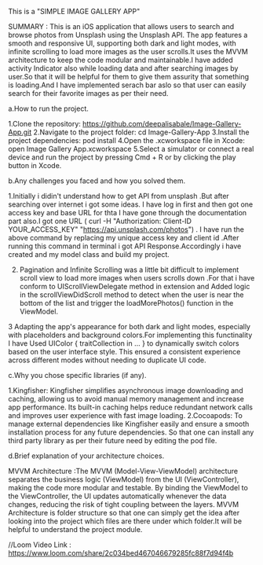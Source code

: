   This is a "SIMPLE IMAGE GALLERY APP"

  SUMMARY : This is an iOS application that allows users to search and browse photos from Unsplash using the Unsplash API. The app features a smooth and responsive UI,
            supporting both dark and light modes, with infinite scrolling to load more images as the user scrolls.It uses the MVVM architecture to keep the code modular
            and maintainable.I have added activity Indicator also while loading data and after searching images by user.So that it will be helpful for them to give them 
            assurity that something is loading.And I have implemented serach bar aslo so that user can easily search for their favorite images as per their need.
           

a.How to run the project.

1.Clone the repository: https://github.com/deepalisabale/Image-Gallery-App.git
2.Navigate to the project folder: cd Image-Gallery-App
3.Install the project dependencies: pod install
4.Open the .xcworkspace file in Xcode: open Image Gallery App.xcworkspace
5.Select a simulator or connect a real device and run the project by pressing Cmd + R or by clicking the play button in Xcode.


b.Any challenges you faced and how you solved them.

1.Initially i didin't understand how to get API from unsplash .But after searching over internet i got some ideas. I have log in first and then got one access key and base URL for thta
I have gone through the documentation part also.I got one URL ( curl -H "Authorization: Client-ID YOUR_ACCESS_KEY" "https://api.unsplash.com/photos") .
I have run the above command by replacing my unique access key and client id .After running this command in terminal i got API Response.Accordingly i have created and my model class
and build my project.

2. Pagination and Infinite Scrolling was a little bit difficult to implement scroll view to load  more images when users scrolls down .For that i have conform to UIScrollViewDelegate method in extension and  Added logic in the scrollViewDidScroll method to detect when the user is near the bottom of the list and trigger the loadMorePhotos() function in the ViewModel.
   
3 Adapting the app's appearance for both dark and light modes, especially with placeholders and background colors.For implementing this functinality
  I have Used UIColor { traitCollection in ... } to dynamically switch colors based on the user interface style. This ensured a consistent experience across different modes 
              without needing to duplicate UI code.

c.Why you chose specific libraries (if any).

1.Kingfisher:
   Kingfisher simplifies asynchronous image downloading and caching, allowing us to avoid manual memory management and increase app performance. 
   Its built-in caching helps reduce redundant network calls and improves user experience with fast image loading.
2.Cocoapods:
 To manage external dependencies like Kingfisher easily and ensure a smooth installation process for any future dependencies.
 So that one can install any third party library as per their future need by editing the pod file.



 d.Brief explanation of your architecture choices.
 
 MVVM Architecture  :The MVVM (Model-View-ViewModel) architecture separates the business logic (ViewModel) from the UI (ViewController), making the code more modular and testable.
                     By binding the ViewModel to the ViewController, the UI updates automatically whenever the data changes, reducing the risk of tight coupling between the layers.
                     MVVM Architecture is folder structure so that one can simply get the idea after looking into the project which files are there under which folder.It will be helpful
                     to understand the project module.

  //Loom Video Link : https://www.loom.com/share/2c034bed467046679285fc88f7d94f4b



                     

                     
 

 





        

            
